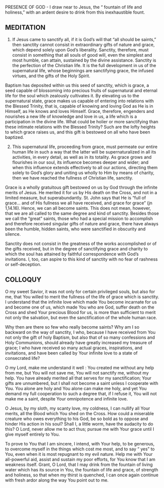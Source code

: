 PRESENCE OF GOD - I draw near to Jesus, the “ fountain of life and holiness,” with an ardent desire to drink from this inexhaustible fount.

## MEDITATION

1. If Jesus came to sanctify all, if it is God’s will that “all should be saints,” then sanctity cannot consist in extraordinary gifts of nature and grace, which depend solely upon God’s liberality. Sanctity, therefore, must consist in something that all souls of good will, even the simplest and most humble, can attain, sustained by the divine assistance. Sanctity is the perfection of the Christian life. It is the full development in us of the supernatural life, whose beginnings are sanctifying grace, the infused virtues, and the gifts of the Holy Spirit. 

Baptism has deposited within us this seed of sanctity, which is grace, a seed capable of blossoming into precious fruits of supernatural and eternal life for the soul which zealously cultivates it. By elevating us to the supernatural state, grace makes us capable of entering into relations with the Blessed Trinity, that is, capable of knowing and loving God as He is in Himself, as He knows and loves Himself. Grace, therefore, engenders and nourishes a new life of knowledge and love in us, a life which is a participation in the divine life. What could be holier or more sanctifying than these intimate relations with the Blessed Trinity? Such are the lofty heights to which grace raises us, and this gift is bestowed on all who have been baptized. 


2. This supernatural life, proceeding from grace, must permeate our entire human life in such a way that the latter will be supernaturalized in all its activities, in every detail, as well as in its totality. As grace grows and flourishes in our soul, its influence becomes deeper and wider; and when this influence extends effectively to all our actions, directing them solely to God’s glory and uniting us wholly to Him by means of charity, then we have reached the fullness of Christian life, sanctity.

Grace is a wholly gratuitous gift bestowed on us by God through the infinite merits of Jesus. He merited it for us by His death on the Cross, and not in a limited measure, but superabundantly. St. John says that He is “full of grace... and of His fullness we all have received, and grace for grace” (jn 1,14.16). Hence, we can all become saints. This does not mean, however, that we are all called to the same degree and kind of sanctity. Besides those we call the “great” saints, those who had a special mission to accomplish and therefore received singular gifts of nature and grace, there have always been the humble, hidden saints, who were sanctified in obscurity and silence. 

Sanctity does not consist in the greatness of the works accomplished or of the gifts received, but in the degree of sanctifying grace and charity to which the soul has attained by faithful correspondence with God’s invitations. I, too, can aspire to this kind of sanctity with no fear of rashness
or self-deception.

## COLLOQUY

O my sweet Savior, it was not only for certain privileged souls, but also for me, that You willed to merit the fullness of the life of grace which is sanctity. I understand that the infinite love which made You become incarnate for us and become one of us, which made You who are God, suffer death on the Cross and shed Your precious Blood for us, is more than sufficient to merit not only the salvation, but even the sanctification of the whole human race. 

Why then are there so few who really become saints? Why am I so backward on the way of sanctity, I who, because I have received from You not only the gift of holy Baptism, but also that of so many confessions and Holy Communions, should already have greatly increased my treasure of grace; I who have received so many actual graces, inspirations, and invitations, and have been called by Your infinite love to a state of consecrated life?

O my Lord, make me understand it well : You created me without any help from me, but You will not save me, You will not sanctify me, without my help. You have already merited all that serves for my sanctification; Your gifts are unnumbered, but I shall not become a saint unless I cooperate with You. You alone are holy and You alone can make me holy, and yet You demand my full cooperation to such a degree that, if I refuse it, You will not make me a saint, despite Your omnipotence and infinite love. 

O Jesus, by my sloth, my scanty love, my coldness, I can nullify all Your merits, all the Blood which You shed on the Cross. How could a miserable creature who owes everything to his God, be so bold as to oppose and hinder His action in his soul? Shall I, a little worm, have the audacity to do this? O Lord, never allow me to act thus; pursue me with Your grace until I give myself entirely to You. 

To prove to You that I am sincere, I intend, with Your help, to be generous, to overcome myself in the things which cost me most, and to say “ yes” to You, even when it is most repugnant to my evil nature. Help me with Your all-powerful aid, assist and sustain my poor efforts, for You know that I am weakness itself. Grant, O Lord, that I may drink from the fountain of living water which has its source in You, the fountain of life and grace, of strength and holiness, so that when my thirst is quenched, I can once again continue with fresh ardor along the way You point out to me. 